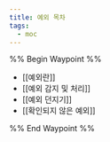 ```yaml
---
title: 예외 목차
tags:
  - moc
---
```

%% Begin Waypoint %%
- [[예외란]]
- [[예외 감지 및 처리]]
- [[예외 던지기]]
- [[확인되지 않은 예외]]

%% End Waypoint %%